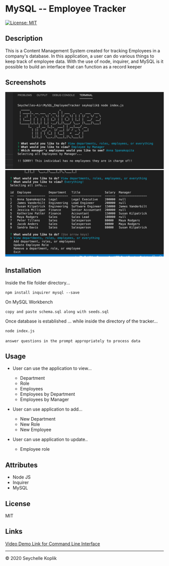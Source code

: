 # MySQL -- Employee Tracker

[![License: MIT](https://img.shields.io/badge/License-MIT-yellow.svg)](https://opensource.org/licenses/MIT)


## Description

This is a Content Management System created for tracking Employees in a company's database. In this application, a user can do various things to keep track of employee data. With the use of node, inquirer, and MySQL is it possible to build an interface that can function as a record keeper

## Screenshots

<img src="emptracker.png">
<br>
<img src="emptracker2.png">

## Installation

Inside the file folder directory... 

```
npm install inquirer mysql --save 
```
On MySQL Workbench

```
copy and paste schema.sql along with seeds.sql
```

Once database is established ...
while inside the directory of the tracker...

```
node index.js

answer questions in the prompt appropriately to process data
```

## Usage

* User can use the application to view... 
    - Department
    - Role
    - Employees
    - Employees by Department
    - Employees by Manager

* User can use application to add...
    - New Department
    - New Role
    - New Employee

* User can use application to update..
    - Employee role

## Attributes

- Node JS
- Inquirer
- MySQL

## License

MIT

## Links

<a href="https://drive.google.com/file/d/1lDKU2YeRZLe-GmXP4RKaoshsMCyZHxir/view"> Video Demo Link for Command Line Interface</a>

-----
© 2020 Seychelle Koplik